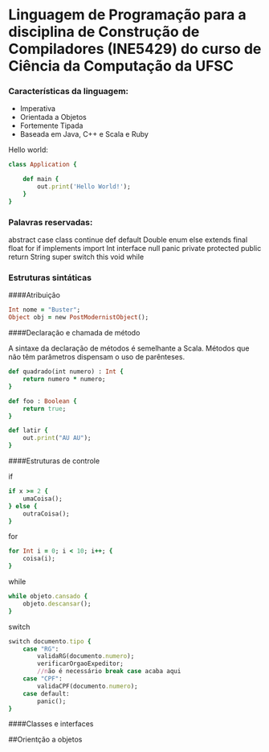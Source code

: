 # Linguagem de Programação para a disciplina de Construção de Compiladores (INE5429) do curso de Ciência da Computação da UFSC

### Características da linguagem:
- Imperativa
- Orientada a Objetos
- Fortemente Tipada
- Baseada em Java, C++ e Scala e Ruby

Hello world:

```ruby
class Application {

    def main {
        out.print('Hello World!');
    }
}
```

### Palavras reservadas:
abstract case class continue def default Double enum else extends final float for if implements import Int interface null panic private protected public return String super switch this void while

### Estruturas sintáticas

####Atribuição
```ruby
Int nome = "Buster";
Object obj = new PostModernistObject();
```

####Declaração e chamada de método

A sintaxe da declaração de métodos é semelhante a Scala.
Métodos que não têm parâmetros dispensam o uso de parênteses.

```ruby
def quadrado(int numero) : Int {
    return numero * numero;
}

def foo : Boolean {
    return true;
}

def latir {
    out.print("AU AU");
}
```

####Estruturas de controle

if
```ruby
if x >= 2 {
    umaCoisa();
} else {
    outraCoisa();
}
```

for
```ruby
for Int i = 0; i < 10; i++; {
    coisa(i);
}
```

while
```ruby
while objeto.cansado {
    objeto.descansar();
}
```

switch
```ruby
switch documento.tipo {
    case "RG":
        validaRG(documento.numero);
        verificarOrgaoExpeditor;
        //não é necessário break case acaba aqui
    case "CPF":
        validaCPF(documento.numero);
    case default:
        panic();
}
```

####Classes e interfaces

##Orientção a objetos
